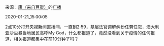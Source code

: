 来源：[康（来自豆瓣）](https://www.douban.com/people/smokysmoky/)的[广播](https://www.douban.com/people/smokysmoky/status/2769256871/)


2020-01-21_15:00:05


2点10分打开央视新闻直播间，一直到2:59，基层法官调解纠纷任劳任怨，澳大利亚沙尘暴当地居民高呼My God，什么都报道了，竟然没看到关于疫情的任何报道，相关报道都集中在前10分钟了吗？
